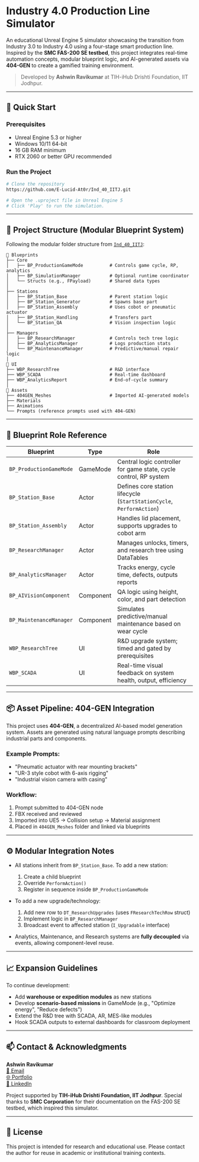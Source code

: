 # Industry 4.0 Production Line Simulator

An educational Unreal Engine 5 simulator showcasing the transition from Industry 3.0 to Industry 4.0 using a four-stage smart production line. Inspired by the **SMC FAS-200 SE testbed**, this project integrates real-time automation concepts, modular blueprint logic, and AI-generated assets via **404-GEN** to create a gamified training environment.

> Developed by **Ashwin Ravikumar** at TIH-iHub Drishti Foundation, IIT Jodhpur.

---

## 🚀 Quick Start

### Prerequisites

- Unreal Engine 5.3 or higher
- Windows 10/11 64-bit
- 16 GB RAM minimum
- RTX 2060 or better GPU recommended

### Run the Project

```bash
# Clone the repository
https://github.com/E-Lucid-At0r/Ind_40_IITJ.git

# Open the .uproject file in Unreal Engine 5
# Click 'Play' to run the simulation.
```

---

## 🧩 Project Structure (Modular Blueprint System)

Following the modular folder structure from [`Ind_40_IITJ`](https://github.com/E-Lucid-At0r/Ind_40_IITJ):

```
📁 Blueprints
├── Core
│   ├── BP_ProductionGameMode          # Controls game cycle, RP, analytics
│   ├── BP_SimulationManager           # Optional runtime coordinator
│   └── Structs (e.g., FPayload)       # Shared data types
│
├── Stations
│   ├── BP_Station_Base                # Parent station logic
│   ├── BP_Station_Generator           # Spawns base part
│   ├── BP_Station_Assembly            # Uses cobot or pneumatic actuator
│   ├── BP_Station_Handling            # Transfers part
│   └── BP_Station_QA                  # Vision inspection logic
│
├── Managers
│   ├── BP_ResearchManager             # Controls tech tree logic
│   ├── BP_AnalyticsManager            # Logs production stats
│   └── BP_MaintenanceManager          # Predictive/manual repair logic
│
📁 UI
├── WBP_ResearchTree                   # R&D interface
├── WBP_SCADA                          # Real-time dashboard
├── WBP_AnalyticsReport                # End-of-cycle summary
│
📁 Assets
├── 404GEN_Meshes                      # Imported AI-generated models
├── Materials
├── Animations
└── Prompts (reference prompts used with 404-GEN)
```

---

## 🧠 Blueprint Role Reference

| Blueprint               | Type      | Role                                                                  |
| ----------------------- | --------- | --------------------------------------------------------------------- |
| `BP_ProductionGameMode` | GameMode  | Central logic controller for game state, cycle control, RP system     |
| `BP_Station_Base`       | Actor     | Defines core station lifecycle (`StartStationCycle`, `PerformAction`) |
| `BP_Station_Assembly`   | Actor     | Handles lid placement, supports upgrades to cobot arm                 |
| `BP_ResearchManager`    | Actor     | Manages unlocks, timers, and research tree using DataTables           |
| `BP_AnalyticsManager`   | Actor     | Tracks energy, cycle time, defects, outputs reports                   |
| `BP_AIVisionComponent`  | Component | QA logic using height, color, and part detection                      |
| `BP_MaintenanceManager` | Component | Simulates predictive/manual maintenance based on wear cycle           |
| `WBP_ResearchTree`      | UI        | R&D upgrade system; timed and gated by prerequisites                  |
| `WBP_SCADA`             | UI        | Real-time visual feedback on system health, output, efficiency        |

---

## 📦 Asset Pipeline: 404-GEN Integration

This project uses **404-GEN**, a decentralized AI-based model generation system. Assets are generated using natural language prompts describing industrial parts and components.

### Example Prompts:

- "Pneumatic actuator with rear mounting brackets"
- "UR-3 style cobot with 6-axis rigging"
- "Industrial vision camera with casing"

### Workflow:

1. Prompt submitted to 404-GEN node
2. FBX received and reviewed
3. Imported into UE5 → Collision setup → Material assignment
4. Placed in `404GEN_Meshes` folder and linked via blueprints

---

## ⚙️ Modular Integration Notes

- All stations inherit from `BP_Station_Base`. To add a new station:

  1. Create a child blueprint
  2. Override `PerformAction()`
  3. Register in sequence inside `BP_ProductionGameMode`

- To add a new upgrade/technology:

  1. Add new row to `DT_ResearchUpgrades` (uses `FResearchTechRow` struct)
  2. Implement logic in `BP_ResearchManager`
  3. Broadcast event to affected station (`I_Upgradable` interface)

- Analytics, Maintenance, and Research systems are **fully decoupled** via events, allowing component-level reuse.

---

## 📈 Expansion Guidelines

To continue development:

- Add **warehouse or expedition modules** as new stations
- Develop **scenario-based missions** in GameMode (e.g., "Optimize energy", "Reduce defects")
- Extend the R&D tree with SCADA, AR, MES-like modules
- Hook SCADA outputs to external dashboards for classroom deployment

---

## 📫 Contact & Acknowledgments

**Ashwin Ravikumar**\
[📧 Email](mailto\:ashwin.ravikumar36@gmail.com)\
[🌐 Portfolio](https://theashfolio.com)\
[🔗 LinkedIn](https://linkedin.com/in/ashwin-ravikumar0306)

Project supported by **TIH-iHub Drishti Foundation, IIT Jodhpur**. Special thanks to **SMC Corporation** for their documentation on the FAS-200 SE testbed, which inspired this simulator.

---

## 📄 License

This project is intended for research and educational use. Please contact the author for reuse in academic or institutional training contexts.

